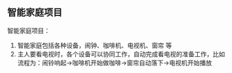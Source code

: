 ## 智能家庭项目

智能家庭项目：

1.  智能家庭包括各种设备，闹钟、咖啡机、电视机、窗帘 等
2.  主人要看电视时，各个设备可以协同工作，自动完成看电视的准备工作，比如流程为：闹铃响起-&gt;咖啡机开始做咖啡-&gt;窗帘自动落下-&gt;电视机开始播放